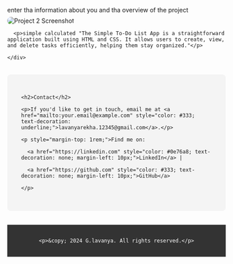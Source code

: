 enter tha information about you and tha overview of the project 
<img src="project2.png" alt="Project 2 Screenshot" style="max-width: 100%; border-radius: 8px; margin-top: 0.5rem;">

      <p>simple calculated "The Simple To-Do List App is a straightforward application built using HTML and CSS. It allows users to create, view, and delete tasks efficiently, helping them stay organized."</p>

    </div>

  </section>

  

  <!-- Contact Section -->

  <section id="contact" style="padding: 2rem; margin: 2rem auto; background: #f4f4f4; max-width: 800px; border-radius: 8px;">

    <h2>Contact</h2>

    <p>If you'd like to get in touch, email me at <a href="mailto:your.email@example.com" style="color: #333; text-decoration: underline;">lavanyarekha.12345@gmail.com</a>.</p>

    <p style="margin-top: 1rem;">Find me on:

      <a href="https://linkedin.com" style="color: #0e76a8; text-decoration: none; margin-left: 10px;">LinkedIn</a> | 

      <a href="https://github.com" style="color: #333; text-decoration: none; margin-left: 10px;">GitHub</a>

    </p>

  </section>

  <!-- Footer -->

  <footer style="background: #333; color: white; text-align: center; padding: 1rem 0;">

    <p>&copy; 2024 G.lavanya. All rights reserved.</p>

  </footer>

</body>

</html>
